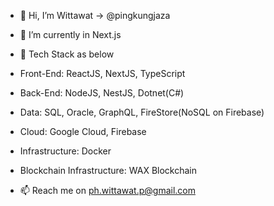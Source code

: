 - 👋 Hi, I’m Wittawat -> @pingkungjaza

- 🌱 I’m currently in Next.js

- 💼 Tech Stack as below
- Front-End: ReactJS, NextJS, TypeScript
- Back-End: NodeJS, NestJS, Dotnet(C#)
- Data: SQL, Oracle, GraphQL, FireStore(NoSQL on Firebase)
- Cloud: Google Cloud, Firebase
- Infrastructure: Docker
- Blockchain Infrastructure: WAX Blockchain

- 📫 Reach me on ph.wittawat.p@gmail.com
